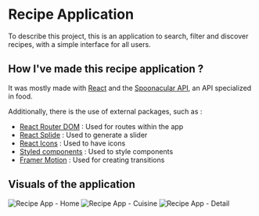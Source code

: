 # Recipe Application

To describe this project, this is an application to search, filter and discover recipes, with a simple interface for all users.

## How I've made this recipe application ?

It was mostly made with [React](https://reactjs.org/) and the [Spoonacular API](https://spoonacular.com/food-api), an API specialized in food.

Additionally, there is the use of external packages, such as :

-   [React Router DOM](https://v5.reactrouter.com/) : Used for routes within the app
-   [React Splide](https://splidejs.com/integration/react-splide/) : Used to generate a slider
-   [React Icons](https://react-icons.github.io/react-icons/) : Used to have icons
-   [Styled components](https://styled-components.com/) : Used to style components
-   [Framer Motion](https://www.framer.com/motion/) : Used for creating transitions

## Visuals of the application

![Recipe App - Home](http://urlr.me/cwpFn)
![Recipe App - Cuisine](http://urlr.me/5vWGT)
![Recipe App - Detail](http://urlr.me/ZWDTv)
